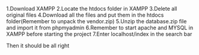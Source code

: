1.Download XAMPP
2.Locate the htdocs folder in XAMPP
3.Delete all original files
4.Download all the files and put them in the htdocs folder(Remember to unpack the vendor.zip)
5.Unzip the database.zip file and import it from phpmyadmin
6.Remember to start apache and MYSQL in XAMPP before starting the project
7.Enter localhost/index in the search bar

Then it should be all right
